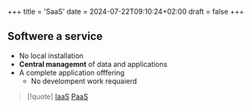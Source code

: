 +++
title = 'SaaS'
date = 2024-07-22T09:10:24+02:00
draft = false
+++

## Softwere a service 

-  No local installation
- **Central managemnt** of data and applications 
- A complete application offfering 
	- No develompent work requaierd 


>[!quote] [IaaS](/IaaS.md)  [PaaS](/PaaS.md)